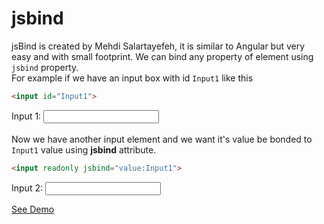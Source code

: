 # jsbind
jsBind is created by Mehdi Salartayefeh, it is similar to Angular but very easy and with small footprint.
We can bind any property of element using <code>jsbind</code> property.
<br>
For example if we have an input box with id <code>Input1</code> like this <br>
```html
<input id="Input1">
```
Input 1: <input id="Input1">
<br>
<br>
Now we have another input element and we want it's value be bonded to <code>Input1</code> value using <b>jsbind</b> attribute.
```html
<input readonly jsbind="value:Input1">
```
Input 2: <input readonly jsbind="value:Input1">

<a href="https://mehdi-salartayefeh.github.io/front-end/jsbind/">See Demo</a>
